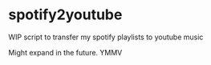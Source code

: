 # spotify2youtube

WIP script to transfer my spotify playlists to youtube music

Might expand in the future. YMMV
